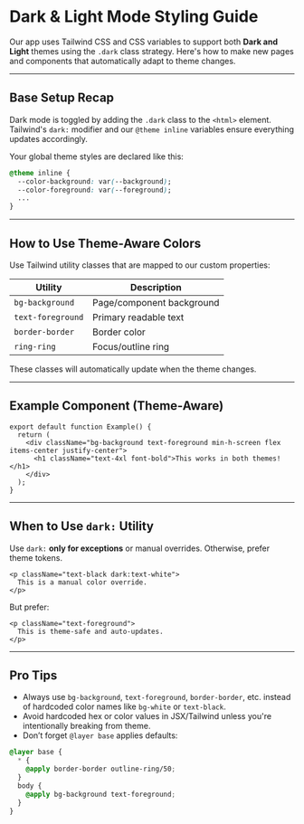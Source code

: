# Dark & Light Mode Styling Guide

Our app uses Tailwind CSS and CSS variables to support both **Dark and Light** themes using the `.dark` class strategy. Here's how to make new pages and components that automatically adapt to theme changes.

---

## Base Setup Recap

Dark mode is toggled by adding the `.dark` class to the `<html>` element. Tailwind's `dark:` modifier and our `@theme inline` variables ensure everything updates accordingly.

Your global theme styles are declared like this:

```css
@theme inline {
  --color-background: var(--background);
  --color-foreground: var(--foreground);
  ...
}
```

---

## How to Use Theme-Aware Colors

Use Tailwind utility classes that are mapped to our custom properties:

| Utility             | Description              |
|---------------------|--------------------------|
| `bg-background`     | Page/component background |
| `text-foreground`   | Primary readable text     |
| `border-border`     | Border color              |
| `ring-ring`         | Focus/outline ring        |

These classes will automatically update when the theme changes.

---

## Example Component (Theme-Aware)

```tsx
export default function Example() {
  return (
    <div className="bg-background text-foreground min-h-screen flex items-center justify-center">
      <h1 className="text-4xl font-bold">This works in both themes!</h1>
    </div>
  );
}
```

---

## When to Use `dark:` Utility

Use `dark:` **only for exceptions** or manual overrides. Otherwise, prefer theme tokens.

```tsx
<p className="text-black dark:text-white">
  This is a manual color override.
</p>
```

But prefer:

```tsx
<p className="text-foreground">
  This is theme-safe and auto-updates.
</p>
```

---

## Pro Tips

- Always use `bg-background`, `text-foreground`, `border-border`, etc. instead of hardcoded color names like `bg-white` or `text-black`.
- Avoid hardcoded hex or color values in JSX/Tailwind unless you're intentionally breaking from theme.
- Don’t forget `@layer base` applies defaults:

```css
@layer base {
  * {
    @apply border-border outline-ring/50;
  }
  body {
    @apply bg-background text-foreground;
  }
}
```